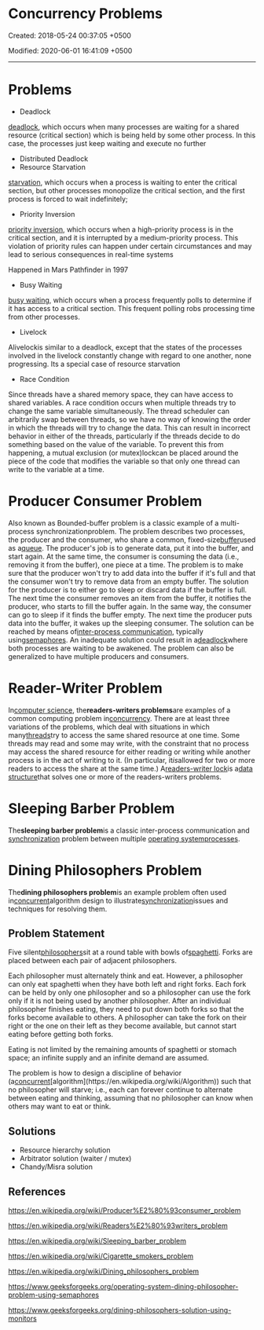 # Concurrency Problems

Created: 2018-05-24 00:37:05 +0500

Modified: 2020-06-01 16:41:09 +0500

---

# Problems

- Deadlock

[deadlock](https://en.wikipedia.org/wiki/Deadlock), which occurs when many processes are waiting for a shared resource (critical section) which is being held by some other process. In this case, the processes just keep waiting and execute no further

- Distributed Deadlock
- Resource Starvation

[starvation](https://en.wikipedia.org/wiki/Resource_starvation), which occurs when a process is waiting to enter the critical section, but other processes monopolize the critical section, and the first process is forced to wait indefinitely;

- Priority Inversion

[priority inversion](https://en.wikipedia.org/wiki/Priority_inversion), which occurs when a high-priority process is in the critical section, and it is interrupted by a medium-priority process. This violation of priority rules can happen under certain circumstances and may lead to serious consequences in real-time systems

Happened in Mars Pathfinder in 1997

- Busy Waiting

[busy waiting](https://en.wikipedia.org/wiki/Busy_waiting), which occurs when a process frequently polls to determine if it has access to a critical section. This frequent polling robs processing time from other processes.

- Livelock

Alivelockis similar to a deadlock, except that the states of the processes involved in the livelock constantly change with regard to one another, none progressing. Its a special case of resource starvation

- Race Condition

Since threads have a shared memory space, they can have access to shared variables. A race condition occurs when multiple threads try to change the same variable simultaneously. The thread scheduler can arbitrarily swap between threads, so we have no way of knowing the order in which the threads will try to change the data. This can result in incorrect behavior in either of the threads, particularly if the threads decide to do something based on the value of the variable. To prevent this from happening, a mutual exclusion (or mutex)lockcan be placed around the piece of the code that modifies the variable so that only one thread can write to the variable at a time.

# Producer Consumer Problem

Also known as Bounded-buffer problem is a classic example of a multi-process synchronizationproblem.
The problem describes two processes, the producer and the consumer, who share a common, fixed-size[buffer](https://en.wikipedia.org/wiki/Buffer_(computer_science))used as a[queue](https://en.wikipedia.org/wiki/Queue_(data_structure)).
The producer's job is to generate data, put it into the buffer, and start again. At the same time, the consumer is consuming the data (i.e., removing it from the buffer), one piece at a time.
The problem is to make sure that the producer won't try to add data into the buffer if it's full and that the consumer won't try to remove data from an empty buffer.
The solution for the producer is to either go to sleep or discard data if the buffer is full. The next time the consumer removes an item from the buffer, it notifies the producer, who starts to fill the buffer again. In the same way, the consumer can go to sleep if it finds the buffer empty. The next time the producer puts data into the buffer, it wakes up the sleeping consumer. The solution can be reached by means of[inter-process communication](https://en.wikipedia.org/wiki/Inter-process_communication), typically using[semaphores](https://en.wikipedia.org/wiki/Semaphore_(programming)). An inadequate solution could result in a[deadlock](https://en.wikipedia.org/wiki/Deadlock)where both processes are waiting to be awakened. The problem can also be generalized to have multiple producers and consumers.

# Reader-Writer Problem

In[computer science](https://en.wikipedia.org/wiki/Computer_science), the**readers-writers problems**are examples of a common computing problem in[concurrency](https://en.wikipedia.org/wiki/Concurrency_(computer_science)). There are at least three variations of the problems, which deal with situations in which many[threads](https://en.wikipedia.org/wiki/Thread_(computer_science))try to access the same shared resource at one time. Some threads may read and some may write, with the constraint that no process may access the shared resource for either reading or writing while another process is in the act of writing to it. (In particular, it*is*allowed for two or more readers to access the share at the same time.) A[readers-writer lock](https://en.wikipedia.org/wiki/Readers-writer_lock)is a[data structure](https://en.wikipedia.org/wiki/Data_structure)that solves one or more of the readers-writers problems.

# Sleeping Barber Problem

The**sleeping barber problem**is a classic inter-process communication and [synchronization](https://en.wikipedia.org/wiki/Synchronization) problem between multiple [operating system](https://en.wikipedia.org/wiki/Operating_system)[processes](https://en.wikipedia.org/wiki/Process_(computing)).

# Dining Philosophers Problem

The**dining philosophers problem**is an example problem often used in[concurrent](https://en.wikipedia.org/wiki/Concurrency_(computer_science))algorithm design to illustrate[synchronization](https://en.wikipedia.org/wiki/Synchronization_(computer_science))issues and techniques for resolving them.

## Problem Statement

Five silent[philosophers](https://en.wikipedia.org/wiki/Philosopher)sit at a round table with bowls of[spaghetti](https://en.wikipedia.org/wiki/Spaghetti). Forks are placed between each pair of adjacent philosophers.

Each philosopher must alternately think and eat. However, a philosopher can only eat spaghetti when they have both left and right forks. Each fork can be held by only one philosopher and so a philosopher can use the fork only if it is not being used by another philosopher. After an individual philosopher finishes eating, they need to put down both forks so that the forks become available to others. A philosopher can take the fork on their right or the one on their left as they become available, but cannot start eating before getting both forks.

Eating is not limited by the remaining amounts of spaghetti or stomach space; an infinite supply and an infinite demand are assumed.

The problem is how to design a discipline of behavior (a[concurrent](https://en.wikipedia.org/wiki/Concurrency_(computer_science))[algorithm](https://en.wikipedia.org/wiki/Algorithm)) such that no philosopher will starve; i.e., each can forever continue to alternate between eating and thinking, assuming that no philosopher can know when others may want to eat or think.

## Solutions

- Resource hierarchy solution
- Arbitrator solution (waiter / mutex)
- Chandy/Misra solution

## References

<https://en.wikipedia.org/wiki/Producer%E2%80%93consumer_problem>

<https://en.wikipedia.org/wiki/Readers%E2%80%93writers_problem>

<https://en.wikipedia.org/wiki/Sleeping_barber_problem>

<https://en.wikipedia.org/wiki/Cigarette_smokers_problem>

<https://en.wikipedia.org/wiki/Dining_philosophers_problem>

<https://www.geeksforgeeks.org/operating-system-dining-philosopher-problem-using-semaphores>

<https://www.geeksforgeeks.org/dining-philosophers-solution-using-monitors>
